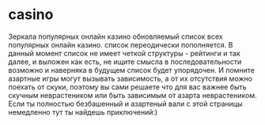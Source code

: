 # casino
Зеркала популярных онлайн казино обновляемый список всех популярных онлайн казино.
список переодически пополняется. В данный момент список не имеет четкой структуры - рейтинги и так далее, и выложен как есть, не ищите смысла в последовательности
возможно и наверняка в будущем список будет упорядочен. И помните азартные игры могут вызывать зависимость, а от их отсутствия можно поехать от скуки, поэтому вы сами решаете что для вас важнее быть скучным неврастеником или быть зависимым от азарта неврастеником. Если ты полностью безбашенный и азартеный вали с этой страницы немедленно тут ты найдешь приключений:)
